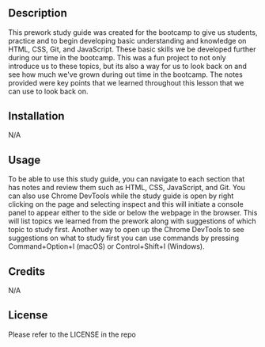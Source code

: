 # <Prework Study Guide Webpage>

## Description

This prework study guide was created for the bootcamp to give us students, practice and to begin developing basic understanding and knowledge on HTML, CSS, Git, and JavaScript. These basic skills we be developed further during our time in the bootcamp. This was a fun project to not only introduce us to these topics, but its also a way for us to look back on and see how much we've grown during out time in the bootcamp. The notes provided were key points that we learned throughout this lesson that we can use to look back on. 


## Installation

N/A

## Usage

To be able to use this study guide, you can navigate to each section that has notes and review them such as HTML, CSS, JavaScript, and Git. You can also use Chrome DevTools while the study guide is open by right clicking on the page and selecting inspect and this will initiate a console panel to appear either to the side or below the webpage in the browser. This will list topics we learned from the prework along with suggestions of which topic to study first. Another way to open up the Chrome DevTools to see suggestions on what to study first you can use commands by pressing Command+Option+I (macOS) or Control+Shift+I (Windows).

## Credits

N/A

## License

Please refer to the LICENSE in the repo
